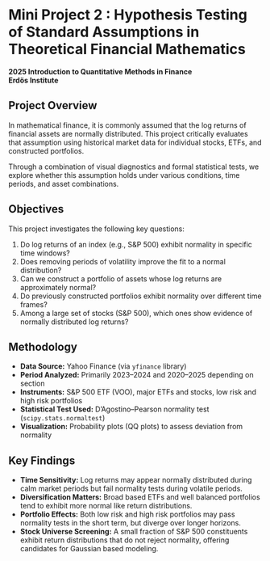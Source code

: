 # Mini Project 2 : Hypothesis Testing of Standard Assumptions in Theoretical Financial Mathematics

**2025 Introduction to Quantitative Methods in Finance**  
**Erdös Institute**

## Project Overview

In mathematical finance, it is commonly assumed that the log returns of financial assets are normally distributed. This project critically evaluates that assumption using historical market data for individual stocks, ETFs, and constructed portfolios.

Through a combination of visual diagnostics and formal statistical tests, we explore whether this assumption holds under various conditions, time periods, and asset combinations.

## Objectives

This project investigates the following key questions:

1. Do log returns of an index (e.g., S&P 500) exhibit normality in specific time windows?
2. Does removing periods of volatility improve the fit to a normal distribution?
3. Can we construct a portfolio of assets whose log returns are approximately normal?
4. Do previously constructed portfolios exhibit normality over different time frames?
5. Among a large set of stocks (S&P 500), which ones show evidence of normally distributed log returns?

## Methodology

- **Data Source:** Yahoo Finance (via `yfinance` library)
- **Period Analyzed:** Primarily 2023–2024 and 2020–2025 depending on section
- **Instruments:** S&P 500 ETF (VOO), major ETFs and stocks, low risk and high risk portfolios
- **Statistical Test Used:** D’Agostino–Pearson normality test (`scipy.stats.normaltest`)
- **Visualization:** Probability plots (QQ plots) to assess deviation from normality

## Key Findings

- **Time Sensitivity:** Log returns may appear normally distributed during calm market periods but fail normality tests during volatile periods.
- **Diversification Matters:** Broad based ETFs and well balanced portfolios tend to exhibit more normal like return distributions.
- **Portfolio Effects:** Both low risk and high risk portfolios may pass normality tests in the short term, but diverge over longer horizons.
- **Stock Universe Screening:** A small fraction of S&P 500 constituents exhibit return distributions that do not reject normality, offering candidates for Gaussian based modeling.



